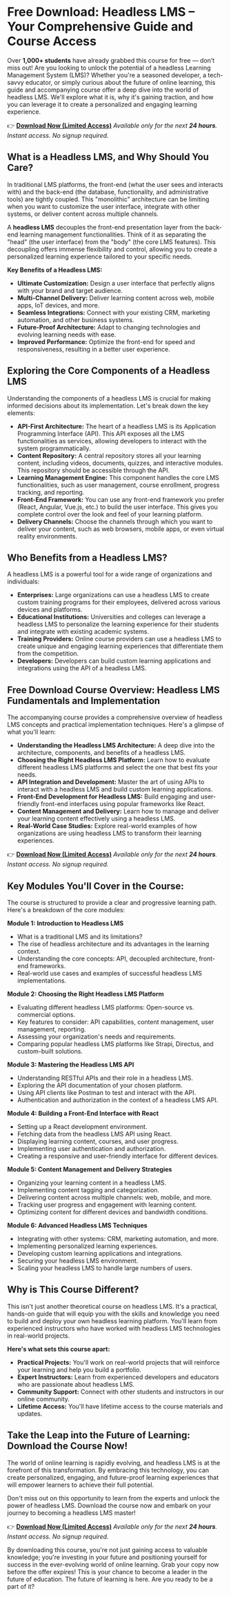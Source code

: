 # Free Download: Headless LMS – Your Comprehensive Guide and Course Access

Over **1,000+ students** have already grabbed this course for free — don’t miss out! Are you looking to unlock the potential of a headless Learning Management System (LMS)? Whether you're a seasoned developer, a tech-savvy educator, or simply curious about the future of online learning, this guide and accompanying course offer a deep dive into the world of headless LMS. We'll explore what it is, why it's gaining traction, and how you can leverage it to create a personalized and engaging learning experience.

👉 [**Download Now (Limited Access)**](https://udemywork.com/headless-lms)
_Available only for the next **24 hours**. Instant access. No signup required._

## What is a Headless LMS, and Why Should You Care?

In traditional LMS platforms, the front-end (what the user sees and interacts with) and the back-end (the database, functionality, and administrative tools) are tightly coupled. This "monolithic" architecture can be limiting when you want to customize the user interface, integrate with other systems, or deliver content across multiple channels.

A **headless LMS** decouples the front-end presentation layer from the back-end learning management functionalities. Think of it as separating the "head" (the user interface) from the "body" (the core LMS features). This decoupling offers immense flexibility and control, allowing you to create a personalized learning experience tailored to your specific needs.

**Key Benefits of a Headless LMS:**

*   **Ultimate Customization:** Design a user interface that perfectly aligns with your brand and target audience.
*   **Multi-Channel Delivery:** Deliver learning content across web, mobile apps, IoT devices, and more.
*   **Seamless Integrations:** Connect with your existing CRM, marketing automation, and other business systems.
*   **Future-Proof Architecture:** Adapt to changing technologies and evolving learning needs with ease.
*   **Improved Performance:** Optimize the front-end for speed and responsiveness, resulting in a better user experience.

## Exploring the Core Components of a Headless LMS

Understanding the components of a headless LMS is crucial for making informed decisions about its implementation. Let's break down the key elements:

*   **API-First Architecture:** The heart of a headless LMS is its Application Programming Interface (API). This API exposes all the LMS functionalities as services, allowing developers to interact with the system programmatically.
*   **Content Repository:** A central repository stores all your learning content, including videos, documents, quizzes, and interactive modules. This repository should be accessible through the API.
*   **Learning Management Engine:** This component handles the core LMS functionalities, such as user management, course enrollment, progress tracking, and reporting.
*   **Front-End Framework:** You can use any front-end framework you prefer (React, Angular, Vue.js, etc.) to build the user interface. This gives you complete control over the look and feel of your learning platform.
*   **Delivery Channels:** Choose the channels through which you want to deliver your content, such as web browsers, mobile apps, or even virtual reality environments.

## Who Benefits from a Headless LMS?

A headless LMS is a powerful tool for a wide range of organizations and individuals:

*   **Enterprises:** Large organizations can use a headless LMS to create custom training programs for their employees, delivered across various devices and platforms.
*   **Educational Institutions:** Universities and colleges can leverage a headless LMS to personalize the learning experience for their students and integrate with existing academic systems.
*   **Training Providers:** Online course providers can use a headless LMS to create unique and engaging learning experiences that differentiate them from the competition.
*   **Developers:** Developers can build custom learning applications and integrations using the API of a headless LMS.

## Free Download Course Overview: Headless LMS Fundamentals and Implementation

The accompanying course provides a comprehensive overview of headless LMS concepts and practical implementation techniques. Here's a glimpse of what you'll learn:

*   **Understanding the Headless LMS Architecture:** A deep dive into the architecture, components, and benefits of a headless LMS.
*   **Choosing the Right Headless LMS Platform:** Learn how to evaluate different headless LMS platforms and select the one that best fits your needs.
*   **API Integration and Development:** Master the art of using APIs to interact with a headless LMS and build custom learning applications.
*   **Front-End Development for Headless LMS:** Build engaging and user-friendly front-end interfaces using popular frameworks like React.
*   **Content Management and Delivery:** Learn how to manage and deliver your learning content effectively using a headless LMS.
*   **Real-World Case Studies:** Explore real-world examples of how organizations are using headless LMS to transform their learning experiences.

👉 [**Download Now (Limited Access)**](https://udemywork.com/headless-lms)
_Available only for the next **24 hours**. Instant access. No signup required._

## Key Modules You'll Cover in the Course:

The course is structured to provide a clear and progressive learning path. Here's a breakdown of the core modules:

**Module 1: Introduction to Headless LMS**

*   What is a traditional LMS and its limitations?
*   The rise of headless architecture and its advantages in the learning context.
*   Understanding the core concepts: API, decoupled architecture, front-end frameworks.
*   Real-world use cases and examples of successful headless LMS implementations.

**Module 2: Choosing the Right Headless LMS Platform**

*   Evaluating different headless LMS platforms: Open-source vs. commercial options.
*   Key features to consider: API capabilities, content management, user management, reporting.
*   Assessing your organization's needs and requirements.
*   Comparing popular headless LMS platforms like Strapi, Directus, and custom-built solutions.

**Module 3: Mastering the Headless LMS API**

*   Understanding RESTful APIs and their role in a headless LMS.
*   Exploring the API documentation of your chosen platform.
*   Using API clients like Postman to test and interact with the API.
*   Authentication and authorization in the context of a headless LMS API.

**Module 4: Building a Front-End Interface with React**

*   Setting up a React development environment.
*   Fetching data from the headless LMS API using React.
*   Displaying learning content, courses, and user progress.
*   Implementing user authentication and authorization.
*   Creating a responsive and user-friendly interface for different devices.

**Module 5: Content Management and Delivery Strategies**

*   Organizing your learning content in a headless LMS.
*   Implementing content tagging and categorization.
*   Delivering content across multiple channels: web, mobile, and more.
*   Tracking user progress and engagement with learning content.
*   Optimizing content for different devices and bandwidth conditions.

**Module 6: Advanced Headless LMS Techniques**

*   Integrating with other systems: CRM, marketing automation, and more.
*   Implementing personalized learning experiences.
*   Developing custom learning applications and integrations.
*   Securing your headless LMS environment.
*   Scaling your headless LMS to handle large numbers of users.

## Why is This Course Different?

This isn't just another theoretical course on headless LMS. It's a practical, hands-on guide that will equip you with the skills and knowledge you need to build and deploy your own headless learning platform. You'll learn from experienced instructors who have worked with headless LMS technologies in real-world projects.

**Here's what sets this course apart:**

*   **Practical Projects:** You'll work on real-world projects that will reinforce your learning and help you build a portfolio.
*   **Expert Instructors:** Learn from experienced developers and educators who are passionate about headless LMS.
*   **Community Support:** Connect with other students and instructors in our online community.
*   **Lifetime Access:** You'll have lifetime access to the course materials and updates.

## Take the Leap into the Future of Learning: Download the Course Now!

The world of online learning is rapidly evolving, and headless LMS is at the forefront of this transformation. By embracing this technology, you can create personalized, engaging, and future-proof learning experiences that will empower learners to achieve their full potential.

Don't miss out on this opportunity to learn from the experts and unlock the power of headless LMS. Download the course now and embark on your journey to becoming a headless LMS master!

👉 [**Download Now (Limited Access)**](https://udemywork.com/headless-lms)
_Available only for the next **24 hours**. Instant access. No signup required._

By downloading this course, you're not just gaining access to valuable knowledge; you're investing in your future and positioning yourself for success in the ever-evolving world of online learning. Grab your copy now before the offer expires! This is your chance to become a leader in the future of education. The future of learning is here. Are you ready to be a part of it?
